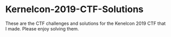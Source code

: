 # Kernelcon-2019-CTF-Solutions
These are the CTF challenges and solutions for the Kenelcon 2019 CTF that I made. Please enjoy solving them.
